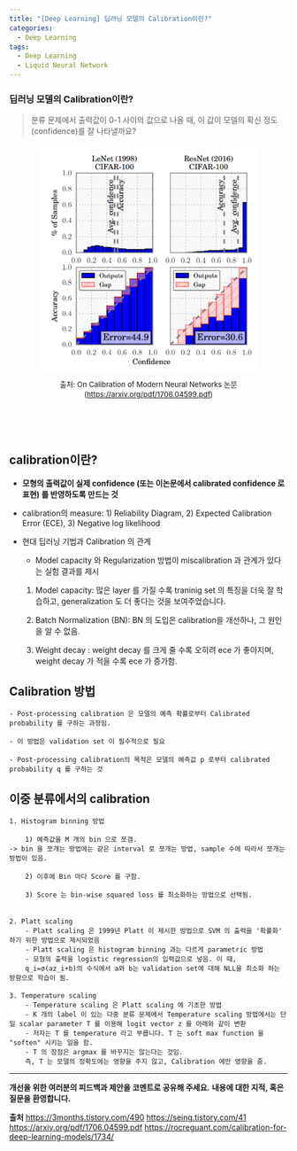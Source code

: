 ```yaml
---
title: "[Deep Learning] 딥러닝 모델의 Calibration이란?"
categories:
  - Deep Learning
tags:
  - Deep Learning
  - Liquid Neural Network
---
```

### 딥러닝 모델의 Calibration이란?


> 분류 문제에서 출력값이 0-1 사이의 값으로 나올 때, 이 값이 모델의 확신 정도(confidence)를 잘 나타낼까요?


<center><img src="/assets/materials/DeepLearning/Calibration/calib_paper.png" align="center" alt="drawing" width="400"/></center>   


<font size="2"><center> 출처: On Calibration of Modern Neural Networks 논문 (https://arxiv.org/pdf/1706.04599.pdf) </center>  </font>   
<br>

<br/>


## calibration이란?
- **모형의 출력값이 실제 confidence (또는 이논문에서 calibrated confidence 로 표현) 를 반영하도록 만드는 것**

- calibration의 measure: 1) Reliability Diagram, 2) Expected Calibration Error (ECE), 3) Negative log likelihood  


-  현대 딥러닝 기법과 Calibration 의 관계  

	- Model capacity 와 Regularization 방법이 miscalibration 과 관계가 있다는 실험 결과를 제시  

	1) Model capacity: 많은 layer 를 가질 수록 traninig set 의 특징을 더욱 잘 학습하고, generalization 도 더 좋다는 것을 보여주었습니다.  

	2) Batch Normalization (BN): BN 의 도입은 calibration을 개선하나, 그 원인을 알 수 없음.  

	3) Weight decay : weight decay 를 크게 줄 수록 오히려 ece 가 좋아지며, weight decay 가 적을 수록 ece 가 증가함.  


##  Calibration 방법  

	- Post-processing calibration 은 모델의 예측 확률로부터 Calibrated probability 를 구하는 과정임.  

	- 이 방법은 validation set 이 필수적으로 필요  

	- Post-processing calibration의 목적은 모델의 예측값 p 로부터 calibrated probability q 를 구하는 것  


## 이중 분류에서의 calibration  

	1. Histogram binning 방법  

		1) 예측값을 M 개의 bin 으로 쪼갬.  
    -> bin 을 쪼개는 방법에는 같은 interval 로 쪼개는 방법, sample 수에 따라서 쪼개는 방법이 있음.    

		2) 이후에 Bin 마다 Score 를 구함.  

		3) Score 는 bin-wise squared loss 를 최소화하는 방법으로 선택됨.  


	2. Platt scaling  
		- Platt scaling 은 1999년 Platt 이 제시한 방법으로 SVM 의 출력을 '확률화' 하기 위한 방법으로 제시되었음  
		- Platt scaling 은 histogram binning 과는 다르게 parametric 방법  
		- 모형의 출력을 logistic regression의 입력값으로 넣음. 이 때,
		q_i=σ(az_i+b)의 수식에서 a와 b는 validation set에 대해 NLL을 최소화 하는 방향으로 학습이 됨.  

	3. Temperature scaling
		- Temperature scaling 은 Platt scaling 에 기초한 방법  
		- K 개의 label 이 있는 다중 분류 문제에서 Temperature scaling 방법에서는 단일 scalar parameter T 를 이용해 logit vector z 를 아래와 같이 변환  
		- 저자는 T 를 temperature 라고 부릅니다. T 는 soft max function 을 "soften" 시키는 일을 함.  
		- T 의 장점은 argmax 를 바꾸지는 않는다는 것임.  
		즉, T 는 모델의 정확도에는 영향을 주지 않고, Calibration 에만 영향을 줌.  


----------------


**개선을 위한 여러분의 피드백과 제안을 코멘트로 공유해 주세요.**
**내용에 대한 지적, 혹은 질문을 환영합니다.**  


**출처**
https://3months.tistory.com/490
https://seing.tistory.com/41
https://arxiv.org/pdf/1706.04599.pdf
https://rocreguant.com/calibration-for-deep-learning-models/1734/  
